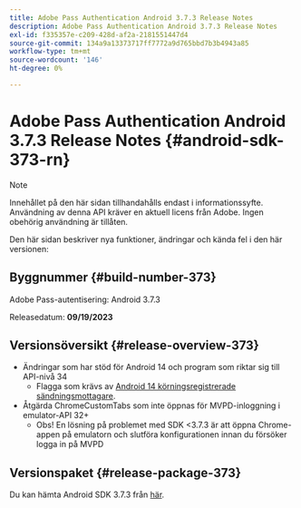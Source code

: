 ```yaml
---
title: Adobe Pass Authentication Android 3.7.3 Release Notes
description: Adobe Pass Authentication Android 3.7.3 Release Notes
exl-id: f335357e-c209-428d-af2a-2181551447d4
source-git-commit: 134a9a13373717ff7772a9d765bbd7b3b4943a85
workflow-type: tm+mt
source-wordcount: '146'
ht-degree: 0%

---
```


# Adobe Pass Authentication Android 3.7.3 Release Notes {#android-sdk-373-rn}

>[!NOTE]
>
>Innehållet på den här sidan tillhandahålls endast i informationssyfte. Användning av denna API kräver en aktuell licens från Adobe. Ingen obehörig användning är tillåten.

Den här sidan beskriver nya funktioner, ändringar och kända fel i den här versionen:

## Byggnummer {#build-number-373}

Adobe Pass-autentisering: Android 3.7.3

Releasedatum: **09/19/2023**

## Versionsöversikt {#release-overview-373}

* Ändringar som har stöd för Android 14 och program som riktar sig till API-nivå 34
   * Flagga som krävs av [Android 14 körningsregistrerade sändningsmottagare](https://developer.android.com/about/versions/14/behavior-changes-14#runtime-receivers-exported).
* Åtgärda ChromeCustomTabs som inte öppnas för MVPD-inloggning i emulator-API 32+
   * Obs! En lösning på problemet med SDK &lt;3.7.3 är att öppna Chrome-appen på emulatorn och slutföra konfigurationen innan du försöker logga in på MVPD

## Versionspaket {#release-package-373}

Du kan hämta Android SDK 3.7.3 från [här](https://tve.zendesk.com/hc/en-us/articles/204963219-Android-Native-AccessEnabler-Library).
